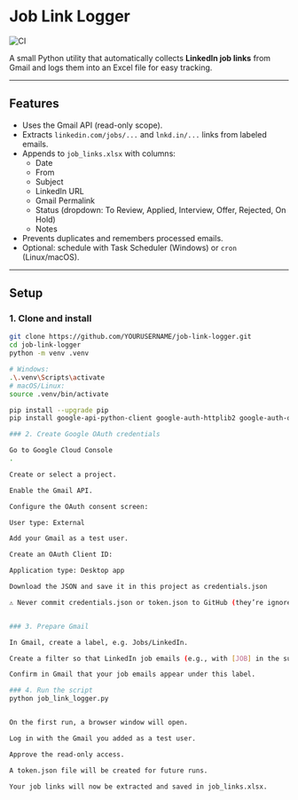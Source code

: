 # Job Link Logger

![CI](https://github.com/YOURUSERNAME/job-link-logger/actions/workflows/ci.yml/badge.svg)


A small Python utility that automatically collects **LinkedIn job links** from Gmail
and logs them into an Excel file for easy tracking.

---

## Features
- Uses the Gmail API (read-only scope).
- Extracts `linkedin.com/jobs/...` and `lnkd.in/...` links from labeled emails.
- Appends to `job_links.xlsx` with columns:
  - Date  
  - From  
  - Subject  
  - LinkedIn URL  
  - Gmail Permalink  
  - Status (dropdown: To Review, Applied, Interview, Offer, Rejected, On Hold)  
  - Notes
- Prevents duplicates and remembers processed emails.
- Optional: schedule with Task Scheduler (Windows) or `cron` (Linux/macOS).

---

## Setup

### 1. Clone and install
```bash
git clone https://github.com/YOURUSERNAME/job-link-logger.git
cd job-link-logger
python -m venv .venv

# Windows:
.\.venv\Scripts\activate
# macOS/Linux:
source .venv/bin/activate

pip install --upgrade pip
pip install google-api-python-client google-auth-httplib2 google-auth-oauthlib openpyxl html2text

### 2. Create Google OAuth credentials

Go to Google Cloud Console
.

Create or select a project.

Enable the Gmail API.

Configure the OAuth consent screen:

User type: External

Add your Gmail as a test user.

Create an OAuth Client ID:

Application type: Desktop app

Download the JSON and save it in this project as credentials.json

⚠️ Never commit credentials.json or token.json to GitHub (they’re ignored via .gitignore).


### 3. Prepare Gmail

In Gmail, create a label, e.g. Jobs/LinkedIn.

Create a filter so that LinkedIn job emails (e.g., with [JOB] in the subject) are automatically labeled.

Confirm in Gmail that your job emails appear under this label.

### 4. Run the script
python job_link_logger.py


On the first run, a browser window will open.

Log in with the Gmail you added as a test user.

Approve the read-only access.

A token.json file will be created for future runs.

Your job links will now be extracted and saved in job_links.xlsx.